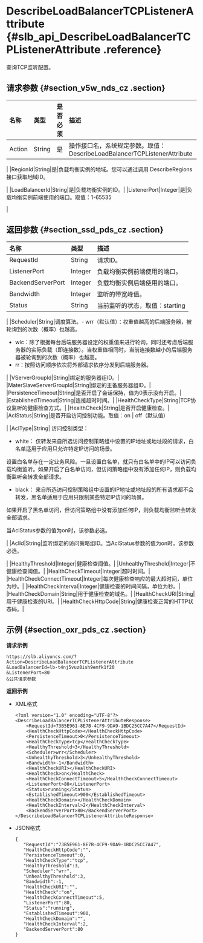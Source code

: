 # DescribeLoadBalancerTCPListenerAttribute {#slb_api_DescribeLoadBalancerTCPListenerAttribute .reference}

查询TCP监听配置。

## 请求参数 {#section_v5w_nds_cz .section}

|名称|类型|是否必须|描述|
|:-|:-|:---|:-|
|Action|String|是|操作接口名，系统规定参数。取值：DescribeLoadBalancerTCPListenerAttribute

|
|RegionId|String|是|负载均衡实例的地域。您可以通过调用 DescribeRegions接口获取地域ID。

|
|LoadBalancerId|String|是|负载均衡实例的ID。|
|ListenerPort|Integer|是|负载均衡实例前端使用的端口。取值：1-65535

|

## 返回参数 {#section_ssd_pds_cz .section}

|名称|类型|描述|
|:-|:-|:-|
|RequestId|String|请求ID。|
|ListenerPort|Integer|负载均衡实例前端使用的端口。|
|BackendServerPort|Integer|负载均衡实例后端使用的端口。|
|Bandwidth|Integer|监听的带宽峰值。|
|Status|String|当前监听的状态，取值：starting | running | configuring | stopping | stopped

|
|Scheduler|String|调度算法。-   wrr（默认值）：权重值越高的后端服务器，被轮询到的次数（概率）也越高。
-   wlc：除了根据每台后端服务器设定的权重值来进行轮询，同时还考虑后端服务器的实际负载（即连接数）。当权重值相同时，当前连接数越小的后端服务器被轮询到的次数（概率）也越高。
-   rr：按照访问顺序依次将外部请求依序分发到后端服务器。

|
|VServerGroupId|String|绑定的服务器组ID。|
|MaterSlaveServerGroupId|String|绑定的主备服务器组ID。|
|PersistenceTimeout|String|是否开启了会话保持，值为0表示没有开启。|
|EstablishedTimeout|String|连接超时时间。|
|HealthCheckType|String|TCP协议监听的健康检查方式。|
|HealthCheck|String|是否开启健康检查。|
|AclStatus|String|是否开启访问控制功能。取值：on | off（默认值）

|
|AclType|String| 访问控制类型：

 -   white： 仅转发来自所选访问控制策略组中设置的IP地址或地址段的请求，白名单适用于应用只允许特定IP访问的场景。

设置白名单存在一定业务风险。一旦设置白名单，就只有白名单中的IP可以访问负载均衡监听。如果开启了白名单访问，但访问策略组中没有添加任何IP，则负载均衡监听会转发全部请求。

-   black： 来自所选访问控制策略组中设置的IP地址或地址段的所有请求都不会转发，黑名单适用于应用只限制某些特定IP访问的场景。

如果开启了黑名单访问，但访问策略组中没有添加任何IP，则负载均衡监听会转发全部请求。


 当AclStatus参数的值为on时，该参数必选。

 |
|AclId|String|监听绑定的访问策略组ID。当AclStatus参数的值为on时，该参数必选。

|
|HealthyThreshold|Integer|健康检查阈值。|
|UnhealthyThreshold|Integer|不健康检查阈值。|
|HealthCheckTimeout|Integer|超时时间。|
|HealthCheckConnectTimeout|Integer|每次健康检查响应的最大超时间，单位为秒。|
|HealthCheckInterval|Integer|健康检查的时间间隔，单位为秒。|
|HealthCheckDomain|String|用于健康检查的域名。|
|HealthCheckURI|String|用于健康检查的URI。|
|HealthCheckHttpCode|String|健康检查正常的HTTP状态码。|

## 示例 {#section_oxr_pds_cz .section}

**请求示例**

``` {#public}
https://slb.aliyuncs.com/?Action=DescribeLoadBalancerTCPListenerAttribute
&LoadBalancerId=lb-t4nj5vuz8ish9emfk1f20
&ListenerPort=80
&公共请求参数
```

**返回示例**

-   XML格式

    ```
    <?xml version="1.0" encoding="UTF-8"?>
    <DescribeLoadBalancerTCPListenerAttributeResponse>
        <RequestId>73B5E961-8E7B-4CF9-9DA9-1BDC25CC7A47</RequestId>
        <HealthCheckHttpCode></HealthCheckHttpCode>
        <PersistenceTimeout>0</PersistenceTimeout>
        <HealthCheckType>tcp</HealthCheckType>
        <HealthyThreshold>3</HealthyThreshold>
        <Scheduler>wrr</Scheduler>
        <UnhealthyThreshold>3</UnhealthyThreshold>
        <Bandwidth>-1</Bandwidth>
        <HealthCheckURI></HealthCheckURI>
        <HealthCheck>on</HealthCheck>
        <HealthCheckConnectTimeout>5</HealthCheckConnectTimeout>
        <ListenerPort>80</ListenerPort>
        <Status>running</Status>
        <EstablishedTimeout>900</EstablishedTimeout>
        <HealthCheckDomain></HealthCheckDomain>
        <HealthCheckInterval>2</HealthCheckInterval>
        <BackendServerPort>80</BackendServerPort>
    </DescribeLoadBalancerTCPListenerAttributeResponse>
    ```

-   JSON格式

    ```
    {
       "RequestId":"73B5E961-8E7B-4CF9-9DA9-1BDC25CC7A47",
       "HealthCheckHttpCode":"",
       "PersistenceTimeout":0,
       "HealthCheckType":"tcp",
       "HealthyThreshold":3,
       "Scheduler":"wrr",
       "UnhealthyThreshold":3,
       "Bandwidth":-1,
       "HealthCheckURI":"",
       "HealthCheck":"on",
       "HealthCheckConnectTimeout":5,
       "ListenerPort":80,
       "Status":"running",
       "EstablishedTimeout":900,
       "HealthCheckDomain":"",
       "HealthCheckInterval":2,
       "BackendServerPort":80
    }
    ```


